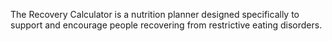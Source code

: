 The Recovery Calculator is a nutrition planner designed specifically to support and encourage people recovering from restrictive eating disorders.
